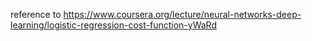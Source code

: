 reference to https://www.coursera.org/lecture/neural-networks-deep-learning/logistic-regression-cost-function-yWaRd
